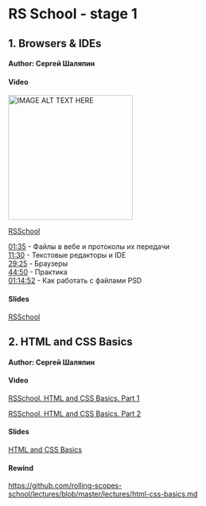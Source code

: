 # RS School - stage 1

## 1. Browsers & IDEs

#### Author: Сергей Шаляпин

#### Video

<a href="https://www.youtube.com/watch?v=soN8Qxe56Zw&list=PLe--kalBDwjj81fKdWlvpLsizajSAK-lh&index=9
" target="_blank"><img src="https://s3.amazonaws.com/media-p.slid.es/thumbnails/55c7b09d9088b77a8c71d48bf7d20777/thumb.jpg?1550655531" 
alt="IMAGE ALT TEXT HERE" width="250" height="250"/></a>

[RSSchool](https://www.youtube.com/watch?v=soN8Qxe56Zw&list=PLe--kalBDwjj81fKdWlvpLsizajSAK-lh&index=9 "Browsers & IDEs")

[01:35](https://youtu.be/soN8Qxe56Zw?t=95) - Файлы в вебе и протоколы их передачи  
[11:30](https://youtu.be/soN8Qxe56Zw?t=690) - Текстовые редакторы и IDE  
[29:25](https://youtu.be/soN8Qxe56Zw?t=1765) - Браузеры  
[44:50](https://youtu.be/soN8Qxe56Zw?t=2690) - Практика  
[01:14:52](https://youtu.be/soN8Qxe56Zw?t=4492) - Как работать с файлами PSD  

#### Slides

[RSSchool](https://slides.com/sergeyshalyapin/front-end#/ "Browsers & IDEs")

## 2. HTML and CSS Basics

#### Author: Сергей Шаляпин

#### Video

[RSSchool. HTML and CSS Basics. Part 1](https://www.youtube.com/watch?v=FCuMPo-omJ4&list=PLe--kalBDwjhni4LpATaJscPwZUudxVHS&index=4 "HTML and CSS Basics. Part 1")

[RSSchool. HTML and CSS Basics. Part 2](https://www.youtube.com/watch?v=OOVayP9HDTg&list=PLe--kalBDwjhni4LpATaJscPwZUudxVHS&index=5 "HTML and CSS Basics. Part 2")

#### Slides

[HTML and CSS Basics](https://slides.com/sergeyshalyapin/html_css_basics#/ "HTML and CSS Basics")

#### Rewind

https://github.com/rolling-scopes-school/lectures/blob/master/lectures/html-css-basics.md
